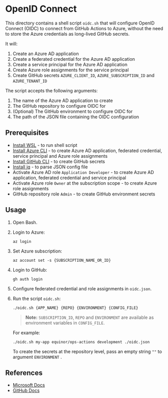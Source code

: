 # OpenID Connect

This directory contains a shell script `oidc.sh` that will configure OpenID Connect (OIDC) to connect from GitHub Actions to Azure, without the need to store the Azure credentials as long-lived GitHub secrets.

It will:

1. Create an Azure AD application
1. Create a federated credential for the Azure AD application
1. Create a service principal for the Azure AD application
1. Create Azure role assignments for the service principal
1. Create GitHub secrets `AZURE_CLIENT_ID`, `AZURE_SUBSCRIPTION_ID` and `AZURE_TENANT_ID`

The script accepts the following arguments:

1. The name of the Azure AD application to create
1. The GitHub repository to configure OIDC for
1. (Optional) The GitHub environment to configure OIDC for
1. The path of the JSON file containing the OIDC configuration

## Prerequisites

- [Install WSL](https://learn.microsoft.com/en-us/windows/wsl/install) - to run shell script
- [Install Azure CLI](https://docs.microsoft.com/en-us/cli/azure/install-azure-cli) - to create Azure AD application, federated credential, service principal and Azure role assignments
- [Install GitHub CLI](https://cli.github.com) - to create GitHub secrets
- [Install jq](https://stedolan.github.io/jq/download/) - to parse JSON config file
- Activate Azure AD role `Application Developer` - to create Azure AD application, federated credential and service principal
- Activate Azure role `Owner` at the subscription scope - to create Azure role assignments
- GitHub repository role `Admin` - to create GitHub environment secrets

## Usage

1. Open Bash.

1. Login to Azure:

    ```console
    az login
    ```

1. Set Azure subscription:

    ```console
    az account set -s {SUBSCRIPTION_NAME_OR_ID}
    ```

1. Login to GitHub:

    ```console
    gh auth login
    ```

1. Configure federated credential and role assignments in `oidc.json`.

1. Run the script `oidc.sh`:

    ```console
    ./oidc.sh {APP_NAME} {REPO} {ENVIRONMENT} {CONFIG_FILE}
    ```

    > **Note:** `SUBSCRIPTION_ID`, `REPO` and `ENVIRONMENT` are available as environment variables in `CONFIG_FILE`.

    For example:

    ```console
    ./oidc.sh my-app equinor/ops-actions development ./oidc.json
    ```

    To create the secrets at the repository level, pass an empty string `""` to argument `ENVIRONMENT` .

## References

- [Microsoft Docs](https://docs.microsoft.com/en-us/azure/developer/github/connect-from-azure)
- [GitHub Docs](https://docs.github.com/en/actions/deployment/security-hardening-your-deployments/configuring-openid-connect-in-azure)
